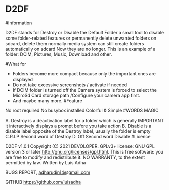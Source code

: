 # D2DF
#Information

D2DF stands for Destroy or Disable the Default Folder a small tool to disable some folder-related features
or permanently delete unwanted folders on sdcard, delete them normally media system can still create folders automatically on sdcard  Now they are no longer.
This is an example of a folder: DCIM, Pictures, Music, Download and other.

#What for

- Folders become more compact because only the important ones are displayed
- Do not take excessive screenshots / activate if needed
- If DCIM folder is turned off the Camera system is forced to select the MicroSd Card storage path /Configure your camera app first.
- And maybe many more.
#Feature

No root required
No busybox installed
Colorful & Simple
#WORDS MAGIC

A. Destroy is a deactivation label for a folder which is generally IMPORTANT it interactively displays a prompt before you take action
B. Disable is a disable label opposite of the Destroy label, usually the folder is empty
C.R.I.P Second word of Destroy
D. Off Second word Disable
#Licence

D2DF v1.0.1
Copyright (C) 2021 DEVOLOPER. GPLv3+ license: GNU GPL version 3 or later http://gnu.org/licenses/gpl.html. This is free software: you are free to modify and redistribute it. NO WARRANTY, to the extent permitted by law. Written by Luis Adha

BUGS REPORT, adharudin14@gmail.com

GITHUB https://github.com/luisadha
